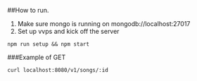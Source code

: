 ##How to run.

1. Make sure mongo is running on mongodb://localhost:27017
2. Set up vvps and kick off the server
```
npm run setup && npm start
```

###Example of GET
```
curl localhost:8080/v1/songs/:id
```